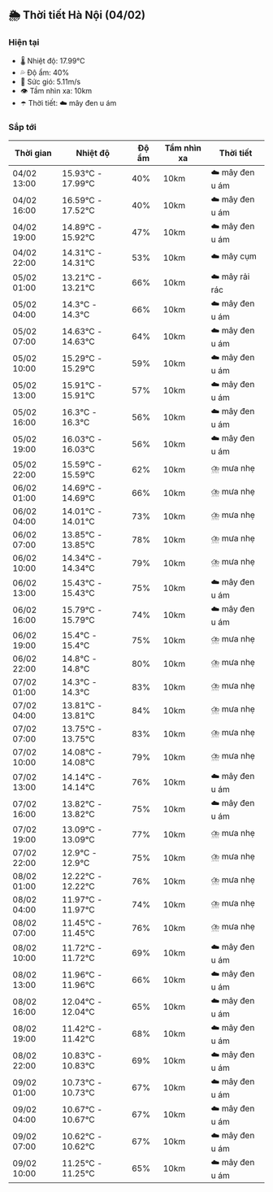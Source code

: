 ## 🌦️ Thời tiết Hà Nội (04/02)

### Hiện tại

- 🌡️ Nhiệt độ: 17.99℃
- 💦 Độ ẩm: 40%
- 💨 Sức gió: 5.11m/s
- 👁️ Tầm nhìn xa: 10km
- ☂️ Thời tiết: ☁️ mây đen u ám

### Sắp tới

| Thời gian | Nhiệt độ | Độ ẩm | Tầm nhìn xa | Thời tiết |
| --- | --- | --- | --- | --- |
| 04/02 13:00 | 15.93℃ - 17.99℃ | 40% | 10km | ☁️ mây đen u ám |
| 04/02 16:00 | 16.59℃ - 17.52℃ | 40% | 10km | ☁️ mây đen u ám |
| 04/02 19:00 | 14.89℃ - 15.92℃ | 47% | 10km | ☁️ mây đen u ám |
| 04/02 22:00 | 14.31℃ - 14.31℃ | 53% | 10km | ☁️ mây cụm |
| 05/02 01:00 | 13.21℃ - 13.21℃ | 66% | 10km | ☁️ mây rải rác |
| 05/02 04:00 | 14.3℃ - 14.3℃ | 66% | 10km | ☁️ mây đen u ám |
| 05/02 07:00 | 14.63℃ - 14.63℃ | 64% | 10km | ☁️ mây đen u ám |
| 05/02 10:00 | 15.29℃ - 15.29℃ | 59% | 10km | ☁️ mây đen u ám |
| 05/02 13:00 | 15.91℃ - 15.91℃ | 57% | 10km | ☁️ mây đen u ám |
| 05/02 16:00 | 16.3℃ - 16.3℃ | 56% | 10km | ☁️ mây đen u ám |
| 05/02 19:00 | 16.03℃ - 16.03℃ | 56% | 10km | ☁️ mây đen u ám |
| 05/02 22:00 | 15.59℃ - 15.59℃ | 62% | 10km | ⛈️ mưa nhẹ |
| 06/02 01:00 | 14.69℃ - 14.69℃ | 66% | 10km | ⛈️ mưa nhẹ |
| 06/02 04:00 | 14.01℃ - 14.01℃ | 73% | 10km | ⛈️ mưa nhẹ |
| 06/02 07:00 | 13.85℃ - 13.85℃ | 78% | 10km | ⛈️ mưa nhẹ |
| 06/02 10:00 | 14.34℃ - 14.34℃ | 79% | 10km | ⛈️ mưa nhẹ |
| 06/02 13:00 | 15.43℃ - 15.43℃ | 75% | 10km | ☁️ mây đen u ám |
| 06/02 16:00 | 15.79℃ - 15.79℃ | 74% | 10km | ☁️ mây đen u ám |
| 06/02 19:00 | 15.4℃ - 15.4℃ | 75% | 10km | ⛈️ mưa nhẹ |
| 06/02 22:00 | 14.8℃ - 14.8℃ | 80% | 10km | ⛈️ mưa nhẹ |
| 07/02 01:00 | 14.3℃ - 14.3℃ | 83% | 10km | ⛈️ mưa nhẹ |
| 07/02 04:00 | 13.81℃ - 13.81℃ | 84% | 10km | ⛈️ mưa nhẹ |
| 07/02 07:00 | 13.75℃ - 13.75℃ | 83% | 10km | ⛈️ mưa nhẹ |
| 07/02 10:00 | 14.08℃ - 14.08℃ | 79% | 10km | ⛈️ mưa nhẹ |
| 07/02 13:00 | 14.14℃ - 14.14℃ | 76% | 10km | ☁️ mây đen u ám |
| 07/02 16:00 | 13.82℃ - 13.82℃ | 75% | 10km | ☁️ mây đen u ám |
| 07/02 19:00 | 13.09℃ - 13.09℃ | 77% | 10km | ⛈️ mưa nhẹ |
| 07/02 22:00 | 12.9℃ - 12.9℃ | 75% | 10km | ⛈️ mưa nhẹ |
| 08/02 01:00 | 12.22℃ - 12.22℃ | 76% | 10km | ⛈️ mưa nhẹ |
| 08/02 04:00 | 11.97℃ - 11.97℃ | 74% | 10km | ⛈️ mưa nhẹ |
| 08/02 07:00 | 11.45℃ - 11.45℃ | 76% | 10km | ⛈️ mưa nhẹ |
| 08/02 10:00 | 11.72℃ - 11.72℃ | 69% | 10km | ☁️ mây đen u ám |
| 08/02 13:00 | 11.96℃ - 11.96℃ | 66% | 10km | ☁️ mây đen u ám |
| 08/02 16:00 | 12.04℃ - 12.04℃ | 65% | 10km | ☁️ mây đen u ám |
| 08/02 19:00 | 11.42℃ - 11.42℃ | 68% | 10km | ☁️ mây đen u ám |
| 08/02 22:00 | 10.83℃ - 10.83℃ | 69% | 10km | ☁️ mây đen u ám |
| 09/02 01:00 | 10.73℃ - 10.73℃ | 67% | 10km | ☁️ mây đen u ám |
| 09/02 04:00 | 10.67℃ - 10.67℃ | 67% | 10km | ☁️ mây đen u ám |
| 09/02 07:00 | 10.62℃ - 10.62℃ | 67% | 10km | ☁️ mây đen u ám |
| 09/02 10:00 | 11.25℃ - 11.25℃ | 65% | 10km | ☁️ mây đen u ám |
